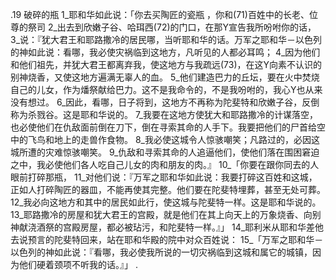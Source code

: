 .19 
破碎的瓶 
1_耶和华如此说：「你去买陶匠的瓷瓶 ，你和(71)百姓中的长老、位尊的祭司 2_出去到欣嫩子谷、哈珥西(72)的门口，在那Y宣告我所吩咐你的话， 3_说：『犹大君王和耶路撒冷的居民哪，当听耶和华的话。万军之耶和华－以色列的神如此说：看哪，我必使灾祸临到这地方，凡听见的人都必耳鸣； 4_因为他们和他们祖先，并犹大君王都离弃我，使这地方与我疏远(73)，在这Y向素不认识的别神烧香，又使这地方遍满无辜人的血。 5_他们建造巴力的丘坛，要在火中焚烧自己的儿女，作为燔祭献给巴力。这不是我命令的，不是我吩咐的，我心Y也从来没有想过。 6_因此，看哪，日子将到，这地方不再称为陀斐特和欣嫩子谷，反倒称为杀戮谷。这是耶和华说的。 7_我要在这地方使犹大和耶路撒冷的计谋落空，也必使他们在仇敌面前倒在刀下，倒在寻索其命的人手下。我要把他们的尸首给空中的飞鸟和地上的走兽作食物。 8_我必使这城令人惊骇嘲笑；凡路过的，必因这城所遭的灾难惊骇嘲笑。 9_仇敌和寻索其命的人追逼他们，使他们落在围困窘迫之中，我必使他们各人吃自己儿女的肉和朋友的肉。』 
10_「你要在跟你同去的人眼前打碎那瓶， 11_对他们说：『万军之耶和华如此说：我要打碎这百姓和这城，正如人打碎陶匠的器皿，不能再使其完整。他们要在陀斐特埋葬，甚至无处可葬。 12_我必向这地方和其中的居民如此行，使这城与陀斐特一样。这是耶和华说的。 13_耶路撒冷的房屋和犹大君王的宫殿，就是他们在其上向天上的万象烧香、向别神献浇酒祭的宫殿房屋，都必被玷污，和陀斐特一样。』」 
14_耶利米从耶和华差他去说预言的陀斐特回来，站在耶和华殿的院中对众百姓说： 15_「万军之耶和华－以色列的神如此说：『看哪，我必使我所说的一切灾祸临到这城和属它的城镇，因为他们硬着颈项不听我的话。』」 
.